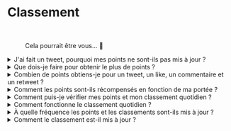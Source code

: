 # Classement

<figure><img src="../../../.gitbook/assets/Prometheus_Throne.png" alt="" width="375"><figcaption><p>Cela pourrait être vous... 👀</p></figcaption></figure>

<details>

<summary>J'ai fait un tweet, pourquoi mes points ne sont-ils pas mis à jour ?</summary>

Nous actualisons les données toutes les 24 heures, donc votre score sera mis à jour en conséquence. Gardez à l'esprit qu'un tweet doit d'abord avoir un certain niveau d'engagement (vues, likes, commentaires, retweets) pour être comptabilisé par [LunarCrush](lunarcrush.md). Cela peut entraîner un délai pouvant aller jusqu'à 48 heures. Il est important de noter qu'il n'y a pas de limite au nombre de tweets que vous pouvez publier par jour. En tweetant fréquemment et de manière constante, les retards de traitement de LunarCrush ont moins d'impact.

</details>

<details>

<summary>Que dois-je faire pour obtenir le plus de points ?</summary>

Pour obtenir le plus de points pour la saison, l'objectif est de viser la meilleure position dans le classement chaque jour. Faire partie régulièrement des 300 premiers participants forme une base solide, mais atteindre un rang élevé est un exploit qui garantit le maximum de points.

Maintenir une présence régulière est crucial pour ne pas manquer de points quotidiens. Pour optimiser davantage vos points quotidiens, prenez en compte ces bonnes pratiques :

Utilisez le score d'influence de [LunarCrush](lunarcrush.md). Maintenez un calendrier de publication régulier (10 à 40 fois par jour pour les influenceurs les plus populaires). Utilisez des $tickers et des #hashtags précis (#XBorg, $XBG et #XBG). Offrez un contenu de valeur pour engager vos followers. Interagissez avec des publications pertinentes, en particulier celles liées aux tokens, aux échanges ou aux NFT qui vous passionnent. Accordez une importance particulière à l'aspect visuel en utilisant des visuels de haute qualité. Taguez d'autres personnes influentes et des personnalités notables associées aux tokens sur lesquels vous vous concentrez. Évitez d'utiliser de manière excessive des hashtags non pertinents pour éviter le spam.

</details>

<details>

<summary>Combien de points obtiens-je pour un tweet, un like, un commentaire et un retweet ?</summary>

Comme nous nous appuyons sur [LunarCrush](lunarcrush.md), nous n'allouons pas de points pour des actions isolées. LunarCrush mesure votre engagement global pour le projet XBorg tout au long de la journée et génère un classement. Sur la base de ce classement quotidien, le joueur accumule des points. Pour plus de détails sur la façon dont le classement d'influence est généré, veuillez vous référer à la [FAQ de LunarCrush](https://lunarcrush.com/faq/how-does-lunarcrush-calculate-social-influence).

</details>

<details>

<summary>Comment les points sont-ils récompensés en fonction de ma portée ?</summary>

Les activités d'engagement cumulatif, comprenant des actions telles que les tweets, les likes, les retweets, les commentaires et les followers, jouent un rôle dans la détermination de votre classement quotidien d'influenceur tel que mesuré par LunarCrush. XBorg attribue des points sur une base quotidienne tout au long de la phase en fonction de ce classement. Atteindre un rang plus élevé à la fin de la phase entraîne une récompense plus importante.

</details>

<details>

<summary>Comment puis-je vérifier mes points et mon classement quotidien ?</summary>

Rendez-vous sur notre [classement](https://xbg-challenge.xborg.com/). Le classement est mis à jour toutes les 24 heures.

</details>

<details>

<summary>Comment fonctionne le classement quotidien ?</summary>

Sur la base de votre classement, calculé et mesuré sur les 24 dernières heures par LunarCrush, vous obtenez des points sur une base quotidienne.

Les points sont attribués comme suit :

<img src="../../../.gitbook/assets/points_distribution.png" alt="" data-size="original">

Si votre classement tombe au-delà de la 300e place, vous ne recevrez pas de points pour cette journée. Mais c'est l'avantage de ce classement : chaque jour vous avez une nouvelle chance de performer.

Nous espérons que cette explication clarifie la manière dont les points sont accumulés.

</details>

<details>

<summary>À quelle fréquence les points et les classements sont-ils mis à jour ?</summary>

Nous effectuons une extraction de données quotidienne et attribuons des points aux 300 meilleurs influenceurs de la journée. Par conséquent, le classement change une fois toutes les 24 heures.

</details>

<details>

<summary>Comment le classement est-il mis à jour ?</summary>

Chaque jour, vous gagnez des points en fonction de votre classement quotidien. Ces points sont accumulés quotidiennement pour compiler le classement. Ce classement joue un rôle crucial dans la détermination de vos récompenses à la fin de la phase de qualification ou de la saison.

</details>